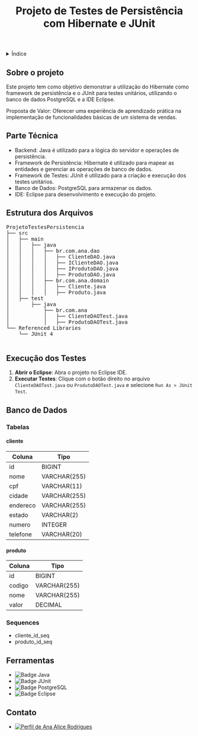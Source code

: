 <!DOCTYPE html>
<html lang="pt-br">
<head>
    <meta charset="UTF-8">
    <meta name="viewport" content="width=device-width, initial-scale=1.0">
    <meta name="description" content="Projeto de Testes de Persistência com Hibernate e JUnit">
    <meta name="keywords" content="Java, PostgreSQL, JUnit, Eclipse">
    <meta name="author" content="Ana Alice Rodrigues">
    
</head>
<body>

<header>
    <h1>Projeto de Testes de Persistência com Hibernate e JUnit</h1>
</header>

<details>
    <summary>Índice</summary>
    <ol>
        <li><a href="#sobre-o-projeto">Sobre o projeto</a></li>
        <li><a href="#parte-tecnica">Parte Técnica</a></li>
        <li><a href="#estrutura-dos-arquivos">Estrutura dos Arquivos</a></li>
        <li><a href="#execucao-dos-testes">Execução dos Testes</a></li>
        <li><a href="#banco-de-dados">Banco de Dados</a></li>
        <li><a href="#ferramentas">Ferramentas</a></li>
        <li><a href="#contato">Contato</a></li>
    </ol>
</details>

<section id="sobre-o-projeto">
    <h2>Sobre o projeto</h2>
    <p>
        Este projeto tem como objetivo demonstrar a utilização do Hibernate como framework de persistência e o JUnit para testes unitários, utilizando o banco de dados PostgreSQL e a IDE Eclipse.
    </p>
    <p>
        Proposta de Valor: Oferecer uma experiência de aprendizado prática na implementação de funcionalidades básicas de um sistema de vendas.
    </p>
</section>

<section id="parte-tecnica">
    <h2>Parte Técnica</h2>
    <ul>
        <li>Backend: Java é utilizado para a lógica do servidor e operações de persistência.</li>
        <li>Framework de Persistência: Hibernate é utilizado para mapear as entidades e gerenciar as operações de banco de dados.</li>
        <li>Framework de Testes: JUnit é utilizado para a criação e execução dos testes unitários.</li>
        <li>Banco de Dados: PostgreSQL para armazenar os dados.</li>
        <li>IDE: Eclipse para desenvolvimento e execução do projeto.</li>
    </ul>
</section>

<section id="estrutura-dos-arquivos">
    <h2>Estrutura dos Arquivos</h2>
    <pre>
ProjetoTestesPersistencia
├── src
│   ├── main
│   │   ├── java
│   │   │   ├── br.com.ana.dao
│   │   │   │   ├── ClienteDAO.java
│   │   │   │   ├── IClienteDAO.java
│   │   │   │   ├── IProdutoDAO.java
│   │   │   │   ├── ProdutoDAO.java
│   │   │   ├── br.com.ana.domain
│   │   │   │   ├── Cliente.java
│   │   │   │   ├── Produto.java
│   ├── test
│       ├── java
│           ├── br.com.ana
│           │   ├── ClienteDAOTest.java
│           │   ├── ProdutoDAOTest.java
└── Referenced Libraries
    └── JUnit 4
    </pre>
</section>

<section id="execucao-dos-testes">
    <h2>Execução dos Testes</h2>
    <ol>
        <li><strong>Abrir o Eclipse</strong>: Abra o projeto no Eclipse IDE.</li>
        <li><strong>Executar Testes</strong>: Clique com o botão direito no arquivo <code>ClienteDAOTest.java</code> ou <code>ProdutoDAOTest.java</code> e selecione <code>Run As > JUnit Test</code>.</li>
    </ol>
</section>

<section id="banco-de-dados">
    <h2>Banco de Dados</h2>
    <h3>Tabelas</h3>
    <h4>cliente</h4>
    <table>
        <thead>
            <tr>
                <th>Coluna</th>
                <th>Tipo</th>
            </tr>
        </thead>
        <tbody>
            <tr>
                <td>id</td>
                <td>BIGINT</td>
            </tr>
            <tr>
                <td>nome</td>
                <td>VARCHAR(255)</td>
            </tr>
            <tr>
                <td>cpf</td>
                <td>VARCHAR(11)</td>
            </tr>
            <tr>
                <td>cidade</td>
                <td>VARCHAR(255)</td>
            </tr>
            <tr>
                <td>endereco</td>
                <td>VARCHAR(255)</td>
            </tr>
            <tr>
                <td>estado</td>
                <td>VARCHAR(2)</td>
            </tr>
            <tr>
                <td>numero</td>
                <td>INTEGER</td>
            </tr>
            <tr>
                <td>telefone</td>
                <td>VARCHAR(20)</td>
            </tr>
        </tbody>
    </table>
    <h4>produto</h4>
    <table>
        <thead>
            <tr>
                <th>Coluna</th>
                <th>Tipo</th>
            </tr>
        </thead>
        <tbody>
            <tr>
                <td>id</td>
                <td>BIGINT</td>
            </tr>
            <tr>
                <td>codigo</td>
                <td>VARCHAR(255)</td>
            </tr>
            <tr>
                <td>nome</td>
                <td>VARCHAR(255)</td>
            </tr>
            <tr>
                <td>valor</td>
                <td>DECIMAL</td>
            </tr>
        </tbody>
    </table>
    <h3>Sequences</h3>
    <ul>
        <li>cliente_id_seq</li>
        <li>produto_id_seq</li>
    </ul>
</section>

<section id="ferramentas">
    <h2>Ferramentas</h2>
    <ul>
        <li><img src="https://img.shields.io/badge/Java-007396?style=for-the-badge&logo=java&logoColor=white" alt="Badge Java"></li>
        <li><img src="https://img.shields.io/badge/JUnit-25A162?style=for-the-badge&logo=junit5&logoColor=white" alt="Badge JUnit"></li>
        <li><img src="https://img.shields.io/badge/PostgreSQL-336791?style=for-the-badge&logo=postgresql&logoColor=white" alt="Badge PostgreSQL"></li>
        <li><img src="https://img.shields.io/badge/Eclipse-2C2255?style=for-the-badge&logo=eclipse&logoColor=white" alt="Badge Eclipse"></li>
    </ul>
</section>

<section id="contato">
    <h2>Contato</h2>
    <ul>
        <li><a href="https://linktr.ee/anaeanali5" target="_blank"><img src="https://img.shields.io/badge/Ana_Alice_Rodrigues-blue?style=for-the-badge" alt="Perfil de Ana Alice Rodrigues"></a></li>
    </ul>
</section>

</body>
</html>
